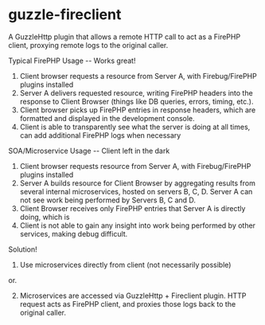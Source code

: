 guzzle-fireclient
=================

A GuzzleHttp plugin that allows a remote HTTP call to act as a FirePHP client, proxying remote logs to the original caller.


Typical FirePHP Usage -- Works great!
1. Client browser requests a resource from Server A, with Firebug/FirePHP plugins installed
2. Server A delivers requested resource, writing FirePHP headers into the response to Client Browser (things like DB queries, errors, timing, etc.).
3. Client browser picks up FirePHP entries in response headers, which are formatted and displayed in the development console.
4. Client is able to transparently see what the server is doing at all times, can add additional FirePHP logs when necessary

SOA/Microservice Usage -- Client left in the dark
1. Client browser requests resource from Server A, with Firebug/FirePHP plugins installed
2. Server A builds resource for Client Browser by aggregating results from several internal microservices, hosted on servers B, C, D. Server A can not see work being performed by Servers B, C and D.
3. Client Browser receives only FirePHP entries that Server A is directly doing, which is
4. Client is not able to gain any insight into work being performed by other services, making debug difficult.

Solution!
1. Use microservices directly from client (not necessarily possible)

or.

2. Microservices are accessed via GuzzleHttp + Fireclient plugin. HTTP request acts as FirePHP client, and proxies those logs back to the original caller.
